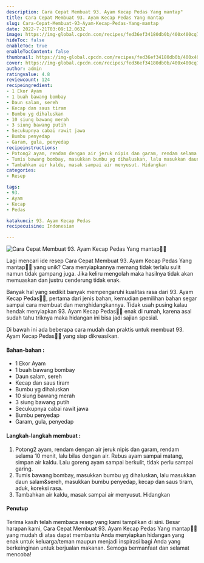 ```yaml
---
description: Cara Cepat Membuat 93. Ayam Kecap Pedas Yang mantap"
title: Cara Cepat Membuat 93. Ayam Kecap Pedas Yang mantap
slug: Cara-Cepat-Membuat-93-Ayam-Kecap-Pedas-Yang-mantap
date: 2022-7-21T03:09:12.063Z
image: https://img-global.cpcdn.com/recipes/fed36ef34180db0b/400x400cq70/photo.jpg
hideToc: false
enableToc: true
enableTocContent: false
thumbnail: https://img-global.cpcdn.com/recipes/fed36ef34180db0b/400x400cq70/photo.jpg
cover: https://img-global.cpcdn.com/recipes/fed36ef34180db0b/400x400cq70/photo.jpg
author: admin
ratingvalue: 4.8
reviewcount: 124
recipeingredient:
- 1 Ekor Ayam
- 1 buah bawang bombay
- Daun salam, sereh
- Kecap dan saus tiram
- Bumbu yg dihaluskan
- 10 siung bawang merah
- 3 siung bawang putih
- Secukupnya cabai rawit jawa
- Bumbu penyedap
- Garam, gula, penyedap
recipeinstructions:
- Potong2 ayam, rendam dengan air jeruk nipis dan garam, rendam selama 10 menit, lalu bilas dengan air. Rebus ayam sampai matang, simpan air kaldu. Lalu goreng ayam sampai berkulit, tidak perlu sampai garing.
- Tumis bawang bombay, masukkan bumbu yg dihaluskan, lalu masukkan daun salam&sereh, masukkan bumbu penyedap, kecap dan saus tiram, aduk, koreksi rasa.
- Tambahkan air kaldu, masak sampai air menyusut. Hidangkan
categories:
- Resep

tags:
- 93.
- Ayam
- Kecap
- Pedas

katakunci: 93. Ayam Kecap Pedas
recipecuisine: Indonesian

---
```


![Cara Cepat Membuat 93. Ayam Kecap Pedas Yang mantap👩‍🍳](https://img-global.cpcdn.com/recipes/fed36ef34180db0b/400x400cq70/photo.jpg)

Lagi mencari ide resep Cara Cepat Membuat 93. Ayam Kecap Pedas Yang mantap👩‍🍳 yang unik? Cara menyiapkannya memang tidak terlalu sulit namun tidak gampang juga. Jika keliru mengolah maka hasilnya tidak akan memuaskan dan justru cenderung tidak enak.

Banyak hal yang sedikit banyak mempengaruhi kualitas rasa dari 93. Ayam Kecap Pedas👩‍🍳, pertama dari jenis bahan, kemudian pemilihan bahan segar sampai cara membuat dan menghidangkannya. Tidak usah pusing kalau hendak menyiapkan 93. Ayam Kecap Pedas👩‍🍳 enak di rumah, karena asal sudah tahu triknya maka hidangan ini bisa jadi sajian spesial.

Di bawah ini ada beberapa cara mudah dan praktis untuk membuat 93. Ayam Kecap Pedas👩‍🍳 yang siap dikreasikan.

<!--inarticleads1-->

#### Bahan-bahan :

- 1 Ekor Ayam
- 1 buah bawang bombay
- Daun salam, sereh
- Kecap dan saus tiram
- Bumbu yg dihaluskan
- 10 siung bawang merah
- 3 siung bawang putih
- Secukupnya cabai rawit jawa
- Bumbu penyedap
- Garam, gula, penyedap

<!--inarticleads2-->

#### Langkah-langkah membuat :

1. Potong2 ayam, rendam dengan air jeruk nipis dan garam, rendam selama 10 menit, lalu bilas dengan air. Rebus ayam sampai matang, simpan air kaldu. Lalu goreng ayam sampai berkulit, tidak perlu sampai garing.
1. Tumis bawang bombay, masukkan bumbu yg dihaluskan, lalu masukkan daun salam&sereh, masukkan bumbu penyedap, kecap dan saus tiram, aduk, koreksi rasa.
1. Tambahkan air kaldu, masak sampai air menyusut. Hidangkan

#### Penutup

Terima kasih telah membaca resep yang kami tampilkan di sini. Besar harapan kami, Cara Cepat Membuat 93. Ayam Kecap Pedas Yang mantap👩‍🍳 yang mudah di atas dapat membantu Anda menyiapkan hidangan yang enak untuk keluarga/teman maupun menjadi inspirasi bagi Anda yang berkeinginan untuk berjualan makanan. Semoga bermanfaat dan selamat mencoba!
